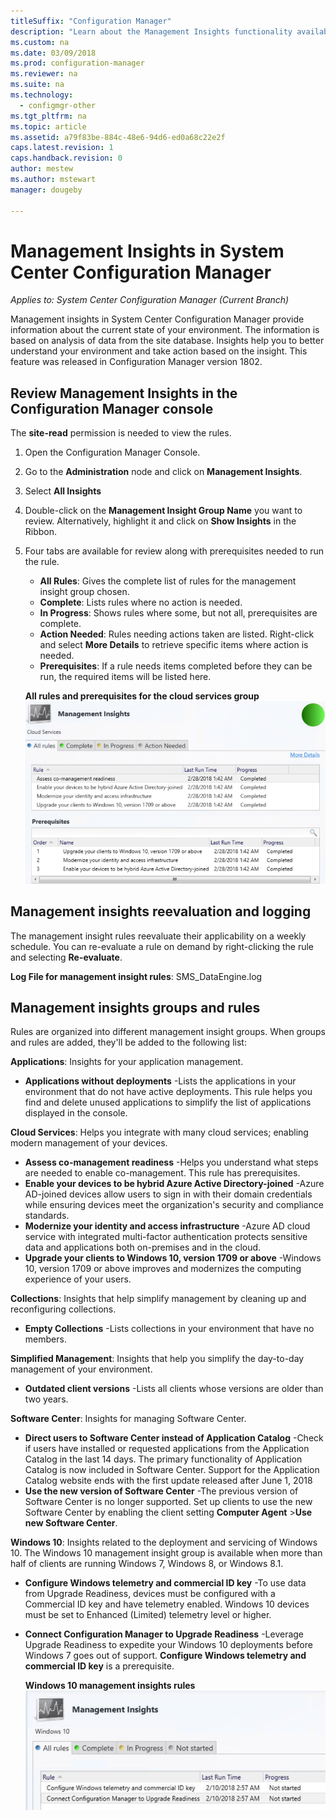 ```yaml
---
titleSuffix: "Configuration Manager"
description: "Learn about the Management Insights functionality available in the Configuration Manager console."
ms.custom: na
ms.date: 03/09/2018
ms.prod: configuration-manager
ms.reviewer: na
ms.suite: na
ms.technology:
  - configmgr-other
ms.tgt_pltfrm: na
ms.topic: article
ms.assetid: a79f83be-884c-48e6-94d6-ed0a68c22e2f
caps.latest.revision: 1
caps.handback.revision: 0
author: mestew
ms.author: mstewart
manager: dougeby

---
```

# Management Insights in System Center Configuration Manager

*Applies to: System Center Configuration Manager (Current Branch)*

Management insights in System Center Configuration Manager provide information about the current state of your environment. The information is based on analysis of data from the site database. Insights help you to better understand your environment and take action based on the insight. This feature was released in Configuration Manager version 1802. <!--1353967-->

## Review Management Insights in the Configuration Manager console 
The **site-read** permission is needed to view the rules.

1. Open the Configuration Manager Console. 
2. Go to the **Administration** node and click on **Management Insights**.
3. Select **All Insights**
4. Double-click on the **Management Insight Group Name** you want to review. Alternatively, highlight it and click on **Show Insights** in the Ribbon. 
5. Four tabs are available for review along with prerequisites needed to run the rule. 
    - **All Rules**: Gives the complete list of rules for the management insight group chosen.
    - **Complete**:  Lists rules where no action is needed. 
    - **In Progress**: Shows rules where some, but not all, prerequisites are complete.
    - **Action Needed**: Rules needing actions taken are listed. Right-click and select **More Details** to retrieve specific items where action is needed. 
    - **Prerequisites**: If a rule needs items completed before they can be run, the required items will be listed here.   
    
    **All rules and prerequisites for the cloud services group**
    ![Management insights- All rules and prerequisites for cloud services group](./media/Management-insights-all-cloud-rules.png)

## Management insights reevaluation and logging
The management insight rules reevaluate their applicability on a weekly schedule. You can re-evaluate a rule on demand by right-clicking the rule and selecting **Re-evaluate**.

**Log File for management insight rules**: SMS_DataEngine.log
## Management insights groups and rules
Rules are organized into different management insight groups. When groups and rules are added, they'll be added to the following list:

**Applications**: Insights for your application management.

- **Applications without deployments** -Lists the applications in your environment that do not have active deployments. This rule helps you find and delete unused applications to simplify the list of applications displayed in the console. 

**Cloud Services**: Helps you integrate with many cloud services; enabling modern management of your devices. 
 - **Assess co-management readiness** -Helps you understand what steps are needed to enable co-management. This rule has prerequisites. 
 - **Enable your devices to be hybrid Azure Active Directory-joined** -Azure AD-joined devices allow users to sign in with their domain credentials while ensuring devices meet the organization's security and compliance standards. 
 - **Modernize your identity and access infrastructure** -Azure AD cloud service with integrated multi-factor authentication protects sensitive data and applications both on-premises and in the cloud. 
 - **Upgrade your clients to Windows 10, version 1709 or above** -Windows 10, version 1709 or above improves and modernizes the computing experience of your users. 


**Collections**: Insights that help simplify management by cleaning up and reconfiguring collections.
   - **Empty Collections** -Lists collections in your environment that have no members. 

**Simplified Management**: Insights that help you simplify the day-to-day management of your environment. 
   - **Outdated client versions** -Lists all clients whose versions are older than two years. 

**Software Center**: Insights for managing Software Center. 
   - **Direct users to Software Center instead of Application Catalog** -Check if users have installed or requested applications from the Application Catalog in the last 14 days. The primary functionality of Application Catalog is now included in Software Center. Support for the Application Catalog website ends with the first update released after June 1, 2018
   - **Use the new version of Software Center** -The previous version of Software Center is no longer supported. Set up clients to use the new Software Center by enabling the client setting **Computer Agent** >**Use new Software Center**.

**Windows 10**: Insights related to the deployment and servicing of Windows 10. The Windows 10 management insight group is available when more than half of clients are running Windows 7, Windows 8, or Windows 8.1.
   - **Configure Windows telemetry and commercial ID key** -To use data from Upgrade Readiness, devices must be configured with a Commercial ID key and have telemetry enabled. Windows 10 devices must be set to Enhanced (Limited) telemetry level or higher.
   - **Connect Configuration Manager to Upgrade Readiness** -Leverage Upgrade Readiness to expedite your Windows 10 deployments before Windows 7 goes out of support. **Configure Windows telemetry and commercial ID key** is a prerequisite.

     **Windows 10 management insights rules**
    ![Management insights- Rules for Windows 10](./media/Windows-10-insights-group.png)
    